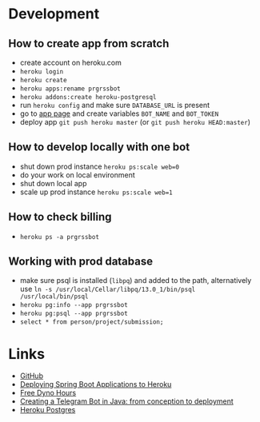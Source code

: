 # Development

## How to create app from scratch
* create account on heroku.com
* `heroku login`
* `heroku create`
* `heroku apps:rename prgrssbot`
* `heroku addons:create heroku-postgresql`
* run `heroku config` and make sure `DATABASE_URL` is present
* go to [app page](https://dashboard.heroku.com/apps/prgrssbot/settings) and create variables `BOT_NAME` and `BOT_TOKEN`
* deploy app `git push heroku master` (or `git push heroku HEAD:master`)

## How to develop locally with one bot
* shut down prod instance `heroku ps:scale web=0`
* do your work on local environment
* shut down local app
* scale up prod instance `heroku ps:scale web=1`

## How to check billing
* `heroku ps -a prgrssbot`

## Working with prod database
* make sure psql is installed (`libpq`) and added to the path, alternatively use `ln -s /usr/local/Cellar/libpq/13.0_1/bin/psql /usr/local/bin/psql`
* `heroku pg:info --app prgrssbot`
* `heroku pg:psql --app prgrssbot`
* `select * from person/project/submission;`

# Links
* [GitHub](https://github.com/sandlex/progressbot)
* [Deploying Spring Boot Applications to Heroku](https://devcenter.heroku.com/articles/deploying-spring-boot-apps-to-heroku)
* [Free Dyno Hours](https://devcenter.heroku.com/articles/free-dyno-hours)
* [Creating a Telegram Bot in Java: from conception to deployment](https://medium.com/codegym/creating-a-telegram-bot-in-java-from-conception-to-deployment-8f8230b81b97)
* [Heroku Postgres](https://devcenter.heroku.com/articles/heroku-postgresql#using-the-cli)
